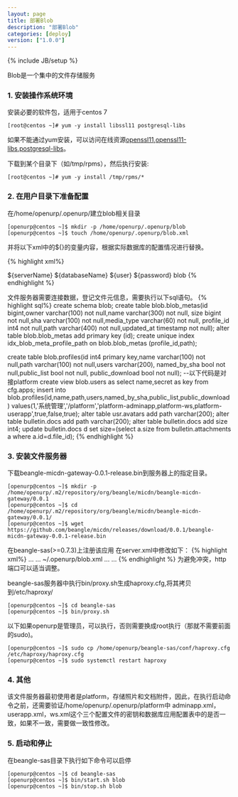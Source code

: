```yaml
---
layout: page
title: 部署Blob
description: "部署Blob"
categories: [deploy]
version: ["1.0.0"]
---
```

{% include JB/setup %}

Blob是一个集中的文件存储服务

### 1. 安装操作系统环境

安装必要的软件包，适用于centos 7

    [root@centos ~]# yum -y install libssl11 postgresql-libs

如果不能通过yum安装，可以访问在线资源[openssl11](https://download-ib01.fedoraproject.org/pub/epel/7/x86_64/Packages/o/openssl11-1.1.1c-1.el7.x86_64.rpm),[openssl11-libs](https://download-ib01.fedoraproject.org/pub/epel/7/x86_64/Packages/o/openssl11-libs-1.1.1c-1.el7.x86_64.rpm),[postgresql-libs](http://mirrors.163.com/centos/7/os/x86_64/Packages/postgresql-libs-9.2.24-2.el7.x86_64.rpm)。

下载到某个目录下（如/tmp/rpms），然后执行安装:

    [root@centos ~]# yum -y install /tmp/rpms/*

### 2. 在用户目录下准备配置

在/home/openurp/.openurp/建立blob相关目录

    [openurp@centos ~]$ mkdir -p /home/openurp/.openurp/blob
    [openurp@centos ~]$ touch /home/openurp/.openurp/blob.xml

并将以下xml中的${}的变量内容，根据实际数据库的配置情况进行替换。

{% highlight xml%}
<?xml version="1.0" encoding="UTF-8"?>
<micdn base="/home/openurp/.openurp/blob" maxSize="50M">
  <dataSource>
    <serverName>${serverName}</serverName>
    <databaseName>${databaseName}</databaseName>
    <user>${user}</user>
    <password>${password}</password>
    <schema>blob</schema>
  </dataSource> 
</micdn>
{% endhighlight %}

文件服务器需要连接数据，登记文件元信息，需要执行以下sql语句。
{% highlight sql%}
create schema blob;
create table blob.blob_metas(id bigint,owner varchar(100) not null,name varchar(300)  not null,
                              size bigint  not null,sha varchar(100)  not null,media_type varchar(60)  not null,
                              profile_id int4 not null,path varchar(400) not null,updated_at timestamp not null);
alter table blob.blob_metas add primary key (id);
create unique  index idx_blob_meta_profile_path on blob.blob_metas (profile_id,path);

create table blob.profiles(id int4 primary key,name varchar(100) not null,path varchar(100) not null,users varchar(200),
                           named_by_sha bool not null,public_list bool not null,
                           public_download bool not null);
--以下代码是对接platform
create view blob.users as select name,secret as key from cfg.apps;
insert into blob.profiles(id,name,path,users,named_by_sha,public_list,public_download)
values(1,'系统管理','/platform','platform-adminapp,platform-ws,platform-userapp',true,false,true);
alter table usr.avatars add path varchar(200);
alter table bulletin.docs add path varchar(200);
alter table bulletin.docs add size int4;
update  bulletin.docs d set size=(select a.size from bulletin.attachments a where a.id=d.file_id);
{% endhighlight %}

### 3. 安装文件服务器

下载beangle-micdn-gateway-0.0.1-release.bin到服务器上的指定目录。

    [openurp@centos ~]$ mkdir -p /home/openurp/.m2/repository/org/beangle/micdn/beangle-micdn-gateway/0.0.1
    [openurp@centos ~]$ cd /home/openurp/.m2/repository/org/beangle/micdn/beangle-micdn-gateway/0.0.1/
    [openurp@centos ~]$ wget https://github.com/beangle/micdn/releases/download/0.0.1/beangle-micdn-gateway-0.0.1-release.bin

在beangle-sas(>=0.7.3)上注册该应用
在server.xml中修改如下：
{% highlight xml%}
<Engines>
   ...
  <Engine name="vibed" type="vibed" version="0.8.6"/>
</Engines>
<Farms>
  ...
  <Farm name="blob" engine="vibed">
    <Options>~/.openurp/blob.xml</Options>
    <Server name="server1" http="9090"/>
  </Farm>
<Farms>
<Webapps>
  ...
  <Webapp name="blob" gav="org.beangle.micdn:beangle-micdn-gateway:bin:release:0.0.1"/>
</Webapps>
<Deployments>
  ...
  <Deployment webapp="blob" on="blob"  path="/blob"/>
</Deployments>
{% endhighlight %}
为避免冲突，http端口可以适当调整。

beangle-sas服务器中执行bin/proxy.sh生成haproxy.cfg,将其拷贝到/etc/haproxy/

    [openurp@centos ~]$ cd beangle-sas
    [openurp@centos ~]$ bin/proxy.sh

以下如果openurp是管理员，可以执行，否则需要换成root执行（那就不需要前面的sudo)。

    [openurp@centos ~]$ sudo cp /home/openurp/beangle-sas/conf/haproxy.cfg /etc/haproxy/haproxy.cfg
    [openurp@centos ~]$ sudo systemctl restart haproxy

### 4. 其他

该文件服务器最初使用者是platform，存储照片和文档附件，因此，在执行启动命令之前，还需要验证/home/openurp/.openurp/platform中
adminapp.xml，userapp.xml，ws.xml这个三个配置文件的密钥和数据库应用配置表中的是否一致，如果不一致，需要做一致性修改。

### 5. 启动和停止

在beangle-sas目录下执行如下命令可以启停

    [openurp@centos ~]$ cd beangle-sas
    [openurp@centos ~]$ bin/start.sh blob
    [openurp@centos ~]$ bin/stop.sh blob

